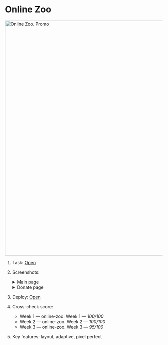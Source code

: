 # Online Zoo

<img src="https://user-images.githubusercontent.com/42908323/226288472-eb04949a-a778-4f22-bd6d-f256bbf0b1b4.png" alt="Online Zoo. Promo" width="750">

1. Task: [Open](https://github.com/rolling-scopes-school/tasks/blob/master/stage1/stream2/online-zoo/README.md#online-zoo)  
2. Screenshots: 

   <details>
      <summary>Main page</summary>
      <p></p>
      <table>
      <tr>
        <td>Desktop view</td>
        <td>Mobile view</td>
      </tr>
      <tr>
        <td valign="top">
          <img src="https://user-images.githubusercontent.com/42908323/192335961-e7d43058-173d-4e18-8c88-85111ce09d41.png" alt="Online Zoo main page screenshot" width="500" />
        </td>
        <td valign="top">
          <img src="https://user-images.githubusercontent.com/42908323/224479801-5cdc47a9-fe80-49e8-ae2f-fca6adb2533c.png" alt="Online Zoo main page screenshot" width="250" />
        </td>
      </tr>
     </table>
    </details>

   <details>
      <summary>Donate page</summary>
      <p></p>
      <table>
      <tr>
        <td>Desktop view</td>
        <td>Mobile view</td>
      </tr>
      <tr>
        <td valign="top">
          <img src="https://user-images.githubusercontent.com/42908323/224479677-2166de9d-87ef-4e22-b198-cb678e1b33fc.png" alt="Online Zoo donate page screenshot" width="500" />
        </td>
        <td valign="top">
          <img src="https://user-images.githubusercontent.com/42908323/224479787-8c046f39-a0a3-4e2a-a1f5-adad05220376.png" alt="Online Zoo donate page screenshot" width="250" />
        </td>
      </tr>
     </table>
    </details>

3. Deploy: [Open](https://ablbsk.github.io/rs-school-jsfe/02-online-zoo/deploy/index.html)
4. Cross-check score:
   - Week 1 — online-zoo. Week 1 — _100/100_  
   - Week 2 — online-zoo. Week 2 — _100/100_  
   - Week 3 — online-zoo. Week 3 — _95/100_  
5. Key features: layout, adaptive, pixel perfect  
